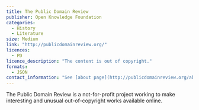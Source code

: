 ```yaml
---
title: The Public Domain Review
publisher: Open Knowledge Foundation
categories: 
  - History
  - Literature
size: Medium
link: "http://publicdomainreview.org/"
licences:
  - PD
licence_description: "The content is out of copyright."
formats:
  - JSON
contact_information: "See [about page](http://publicdomainreview.org/about/) for information on how to contact the Public Domain Review."
---
```


The Public Domain Review is a not-for-profit project working to make interesting and unusual out-of-copyright works available online.
